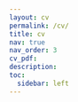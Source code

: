 ```yaml
---
layout: cv
permalink: /cv/
title: cv
nav: true
nav_order: 3
cv_pdf:
description:
toc:
  sidebar: left
---
```

